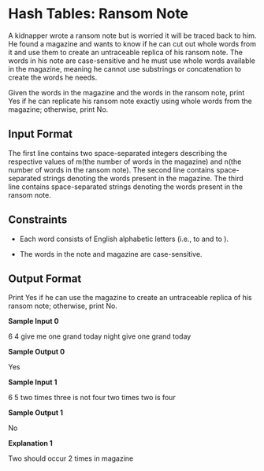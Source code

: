 # Hash Tables: Ransom Note

A kidnapper wrote a ransom note but is worried it will be traced back to him. He found a magazine and wants to know if he can cut out whole words from it and use them to create an untraceable replica of his ransom note. The words in his note are case-sensitive and he must use whole words available in the magazine, meaning he cannot use substrings or concatenation to create the words he needs.

Given the words in the magazine and the words in the ransom note, print Yes if he can replicate his ransom note exactly using whole words from the magazine; otherwise, print No.

## Input Format

The first line contains two space-separated integers describing the respective values of  m(the number of words in the magazine) and  n(the number of words in the ransom note). 
The second line contains  space-separated strings denoting the words present in the magazine. 
The third line contains  space-separated strings denoting the words present in the ransom note.

## Constraints

* Each word consists of English alphabetic letters (i.e.,  to  and  to ).

* The words in the note and magazine are case-sensitive.

## Output Format

Print Yes if he can use the magazine to create an untraceable replica of his ransom note; otherwise, print No.

**Sample Input 0**

6 4
give me one grand today night
give one grand today

**Sample Output 0**

Yes

**Sample Input 1**

6 5
two times three is not four
two times two is four

**Sample Output 1**

No

**Explanation 1**

Two should occur 2 times in magazine


